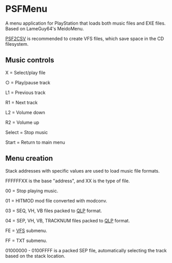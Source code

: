 # PSFMenu
A menu application for PlayStation that loads both music files and EXE files. Based on LameGuy64's MeidoMenu.

[PSF2CSV](https://github.com/John-Spier/Psf2Csv) is recommended to create VFS files, which save space in the CD filesystem.

## Music controls

X = Select/play file

○ = Play/pause track

L1 = Previous track

R1 = Next track

L2 = Volume down

R2 = Volume up

Select = Stop music

Start = Return to main menu

## Menu creation

Stack addresses with specific values are used to load music file formats.

FFFFFFXX is the base "address", and XX is the type of file.

00 = Stop playing music.

01 = HITMOD mod file converted with modconv.

03 = SEQ, VH, VB files packed to [QLP](https://github.com/John-Spier/QLPTool) format.

04 = SEP, VH, VB, TRACKNUM files packed to [QLP](https://github.com/John-Spier/QLPTool) format.

FE = [VFS](https://github.com/John-Spier/VFSTool) submenu.

FF = TXT submenu.

01000000 - 0100FFFF is a packed SEP file, automatically selecting the track based on the stack location.

